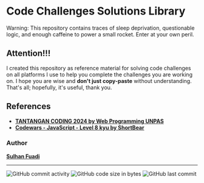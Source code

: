 # Code Challenges Solutions Library
Warning: This repository contains traces of sleep deprivation, questionable logic, and enough caffeine to power a small rocket. Enter at your own peril.

## Attention!!!
I created this repository as reference material for solving code challenges on all platforms I use to help you complete the challenges you are working on.
I hope you are wise and <strong>don't just copy-paste</strong> without understanding.
That's all; hopefully, it's useful, thank you.

## References
- <strong>[TANTANGAN CODING 2024 by Web Programming UNPAS](https://youtube.com/playlist?list=PLFIM0718LjIVrOglQcS_ZHkT5T_27Cmea&si=qz8ygKHs5HYnxPn9)</strong>
- <strong>[Codewars - JavaScript - Level 8 kyu by ShortBear](https://youtube.com/playlist?list=PLDVHxUyqluR1l9q2TYHiiUqcfuaTozLov&si=HQAWiEroVoM9WJJL)</strong>

### Author
<strong>[Sulhan Fuadi](https://github.com/sulhanfuadi)</strong>

---

![GitHub commit activity](https://img.shields.io/github/commit-activity/m/sulhanfuadi/coding-everyday)
![GitHub code size in bytes](https://img.shields.io/github/languages/code-size/sulhanfuadi/coding-everyday)
![GitHub last commit](https://img.shields.io/github/last-commit/sulhanfuadi/coding-everyday)
